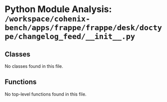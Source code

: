 # Python Module Analysis: `/workspace/cohenix-bench/apps/frappe/frappe/desk/doctype/changelog_feed/__init__.py`

## Classes

No classes found in this file.


## Functions

No top-level functions found in this file.
